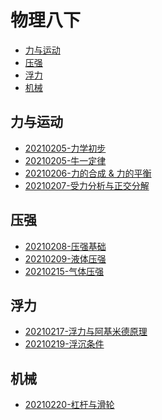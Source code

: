 # 物理八下

<!-- @import "[TOC]" {cmd="toc" depthFrom=2 depthTo=6 orderedList=false} -->

<!-- code_chunk_output -->

- [力与运动](#力与运动)
- [压强](#压强)
- [浮力](#浮力)
- [机械](#机械)

<!-- /code_chunk_output -->

## 力与运动

* [20210205-力学初步](./ch6/README.html)
* [20210205-牛一定律](./ch7/20210205.html)
* [20210206-力的合成 & 力的平衡](./ch7/20210206.html)
* [20210207-受力分析与正交分解](./ch8/20210207.html)

## 压强 

* [20210208-压强基础](./ch8/20210208.html)
* [20210209-液体压强](./ch8/20210209.html)
* [20210215-气体压强](./ch8/20210215.html)

## 浮力
* [20210217-浮力与阿基米德原理](./ch9/20210217.html)
* [20210219-浮沉条件](./ch9/20210219.html)

## 机械

* [20210220-杠杆与滑轮](./ch10/20210220.html)
<!-- * [20210126-力的合成 & 力的平衡](./ch7/20210126.html)
* [20210127-力的平衡](./ch7/20210127.html)

## 压强

* [20210128-压强基础](./ch8/20210128.html)
* [20210130-液体压强](./ch8/20210130.html)
* [20210131-气体压强](./ch8/20210131.html) -->